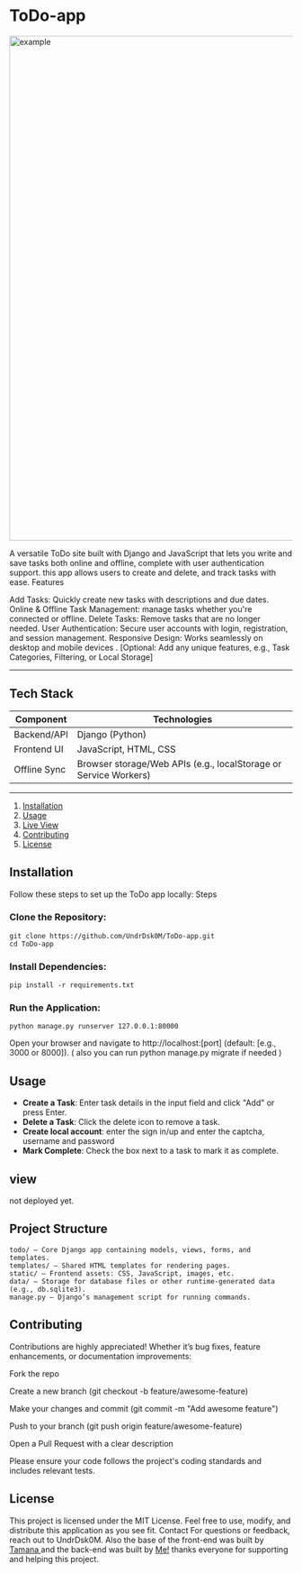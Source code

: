 # ToDo-app

<img width="1920" height="896" alt="example" src="https://github.com/user-attachments/assets/96517555-e2dc-4640-88ce-4b8abf4c4217" />

A versatile ToDo site built with Django and JavaScript that lets you write and save tasks both online and offline, complete with user authentication support. this app allows users to create and delete, and track tasks with ease.
Features

Add Tasks: Quickly create new tasks with descriptions and due dates.
Online & Offline Task Management: manage tasks whether you're connected or offline.
Delete Tasks: Remove tasks that are no longer needed.
User Authentication: Secure user accounts with login, registration, and session management.
Responsive Design: Works seamlessly on desktop and mobile devices
.
[Optional: Add any unique features, e.g., Task Categories, Filtering, or Local Storage]

---
## Tech Stack
| Component | Technologies |
|---------------|------------------------|
| Backend/API | Django (Python) |
| Frontend UI | JavaScript, HTML, CSS |
| Offline Sync | Browser storage/Web APIs (e.g., localStorage or Service Workers) |
---
1. [Installation](#installation)
2. [Usage](#usage)
3. [Live View](#view)
5. [Contributing](#contributing)
6. [License](#license)


## Installation
Follow these steps to set up the ToDo app locally:
Steps

### Clone the Repository:
```
git clone https://github.com/UndrDsk0M/ToDo-app.git
cd ToDo-app
```

### Install Dependencies:
```
pip install -r requirements.txt
```

### Run the Application:
```
python manage.py runserver 127.0.0.1:80000
```

Open your browser and navigate to http://localhost:[port] (default: [e.g., 3000 or 8000]).
( also you can run python manage.py migrate if needed )


## Usage

+ <b>Create a Task</b>: Enter task details in the input field and click "Add" or press Enter.
+ <b>Delete a Task</b>: Click the delete icon to remove a task.
+ <b>Create local account</b>: enter the sign in/up and enter the captcha, username and password
+ <b>Mark Complete</b>: Check the box next to a task to mark it as complete.

## view
not deployed yet.

## Project Structure
```
todo/ – Core Django app containing models, views, forms, and templates.
templates/ – Shared HTML templates for rendering pages.
static/ – Frontend assets: CSS, JavaScript, images, etc.
data/ – Storage for database files or other runtime-generated data (e.g., db.sqlite3).
manage.py – Django’s management script for running commands.
```

## Contributing
Contributions are highly appreciated! Whether it’s bug fixes, feature enhancements, or documentation improvements:

Fork the repo

Create a new branch (git checkout -b feature/awesome-feature)

Make your changes and commit (git commit -m "Add awesome feature")

Push to your branch (git push origin feature/awesome-feature)

Open a Pull Request with a clear description


Please ensure your code follows the project's coding standards and includes relevant tests.
## License
This project is licensed under the MIT License. Feel free to use, modify, and distribute this application as you see fit.
Contact
For questions or feedback, reach out to UndrDsk0M.
Also the base of the front-end was built by <a href="https://tamana543.github.io/portfolio">Tamana <ReginaJS/></a> and the back-end was built by <a href="https://gravatar.com/fantasticcherryblossomef40d159a8">Me!</a>
thanks everyone for supporting and helping this project.
